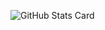 ![GitHub Stats Card](https://github-readme-stats.vercel.app/api?username=satoshicano&show_icons=true)
